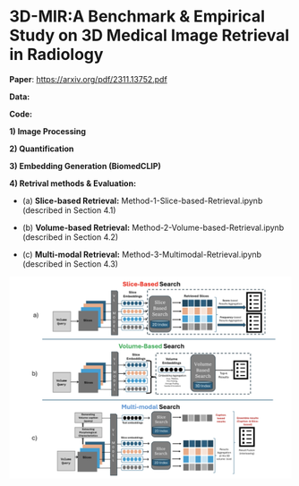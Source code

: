 # 3D-MIR:A Benchmark & Empirical Study on 3D Medical Image Retrieval in Radiology

**Paper**: https://arxiv.org/pdf/2311.13752.pdf 

**Data:**

**Code:**

**1) Image Processing**

**2) Quantification**

**3) Embedding Generation (BiomedCLIP)**

**4) Retrival methods & Evaluation:**

  - (a) **Slice-based Retrieval:** Method-1-Slice-based-Retrieval.ipynb (described in Section 4.1)
  
  - (b) **Volume-based Retrieval:** Method-2-Volume-based-Retrieval.ipynb (described in Section 4.2)
  
  - (c) **Multi-modal Retrieval:** Method-3-Multimodal-Retrieval.ipynb (described in Section 4.3)

<img src="https://github.com/abachaa/3D-MIR/blob/main/3d-image-search-methods.png" width="780"/> 
  
